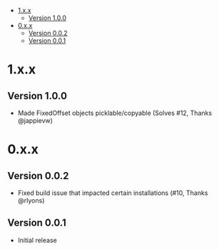 <!-- Generated with "Markdown T​O​C" extension for Visual Studio Code -->
<!-- TOC anchorMode:github.com -->

- [1.x.x](#1xx)
    - [Version 1.0.0](#version-100)
- [0.x.x](#0xx)
    - [Version 0.0.2](#version-002)
    - [Version 0.0.1](#version-001)

# 1.x.x

## Version 1.0.0

* Made FixedOffset objects picklable/copyable (Solves #12, Thanks @jappievw)

# 0.x.x

## Version 0.0.2

* Fixed build issue that impacted certain installations (#10, Thanks @rlyons)

## Version 0.0.1

* Initial release
